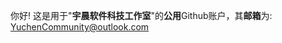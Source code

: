你好!
这是用于"**宇晨软件科技工作室**"的**公用**Github账户，其**邮箱**为: YuchenCommunity@outlook.com

<!---
该账号**尚未**绑定手机号和2FA验证, 若您需要绑定, 请使用一个**公用**的手机号和2FA密钥!
**请勿**将其作为私人使用!
YuchenCommunity/YuchenCommunity 是一个 ✨ 特别的 ✨ 仓库. 因为它的 `README.md` (这个文件) 会出现在 GitHub 用户页上.
您可以单击"预览"链接来查看你的更改。
--->
